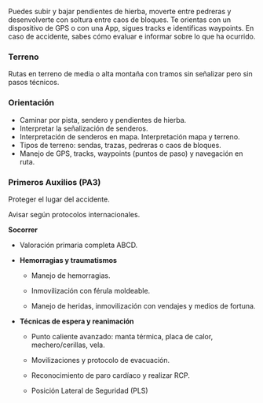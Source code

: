 Puedes subir y bajar pendientes de hierba, moverte entre pedreras y desenvolverte con soltura entre caos de bloques. Te orientas con un dispositivo de GPS o con una App, sigues tracks e identificas waypoints. En caso de accidente, sabes cómo evaluar e informar sobre lo que ha ocurrido.

### **Terreno**

Rutas en terreno de media o alta montaña con tramos sin señalizar pero sin pasos técnicos.

### **Orientación**

- Caminar por pista, sendero y pendientes de hierba.
- Interpretar la señalización de senderos.
- Interpretación de senderos en mapa. Interpretación mapa y terreno.
- Tipos de terreno: sendas, trazas, pedreras o caos de bloques.
- Manejo de GPS, tracks, waypoints (puntos de paso) y navegación en ruta.

### **Primeros Auxilios (PA3)**

Proteger el lugar del accidente.

Avisar según protocolos internacionales.

**Socorrer**

- Valoración primaria completa ABCD.

- **Hemorragias y traumatismos**

  - Manejo de hemorragias.

  - Inmovilización con férula moldeable.

  - Manejo de heridas, inmovilización con vendajes y medios de fortuna.

- **Técnicas de espera y reanimación**

  - Punto caliente avanzado: manta térmica, placa de calor, mechero/cerillas, vela.

  - Movilizaciones y protocolo de evacuación.

  - Reconocimiento de paro cardíaco y realizar RCP.

  - Posición Lateral de Seguridad (PLS)
